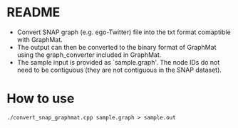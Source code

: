 # README
- Convert SNAP graph (e.g. ego-Twitter) file into the txt format comaptible with GraphMat.
- The output can then be converted to the binary format of GraphMat using the graph_converter included in GraphMat.
- The sample input is provided as `sample.graph'. The node IDs do not need to be contiguous (they are not contiguous in the SNAP dataset).

# How to use
`./convert_snap_graphmat.cpp sample.graph > sample.out`